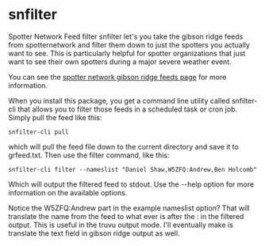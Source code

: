 # snfilter
Spotter Network Feed filter
snfilter let's you take the gibson ridge feeds from spotternetwork and
filter them down to just the spotters you actually want to see.  This is
particularly helpful for spotter organizations that just want to see their
own spotters during a major severe weather event.

You can see the [spotter network gibson ridge feeds page](http://www.spotternetwork.org/pages/feeds/gibson-ridge)
 for more information.

 When you install this package, you get a command line utility called
 snfilter-cli that allows you to filter those feeds in a scheduled task or
 cron job.  Simply pull the feed like this:

 ```
snfilter-cli pull
 ```

 which will pull the feed file down to the current directory and save it to
 grfeed.txt.  Then use the filter command, like this:

 ```
snfilter-cli filter --nameslist "Daniel Shaw,W5ZFQ:Andrew,Ben Holcomb"
 ```

Which will output the filtered feed to stdout.  Use the --help option for more
information on the available options.

Notice the W5ZFQ:Andrew part in the example nameslist option?  That will
translate the name from the feed to what ever is after the : in the filtered
output.  This is useful in the truvu output mode.  I'll eventually make is
translate the text field in gibson ridge output as well.
